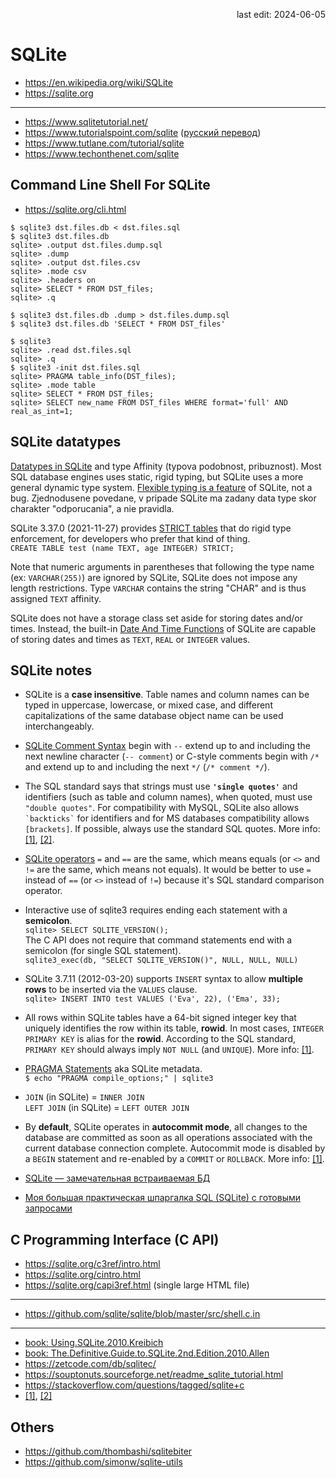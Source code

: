 <p align="right">last edit: 2024-06-05</p>

# SQLite
* https://en.wikipedia.org/wiki/SQLite
* https://sqlite.org

---

* https://www.sqlitetutorial.net/
* https://www.tutorialspoint.com/sqlite ([русский перевод](https://coderlessons.com/tutorials/bazy-dannykh/vyuchit-sqlite/uchebnik-po-sqlite))
* https://www.tutlane.com/tutorial/sqlite
* https://www.techonthenet.com/sqlite

## Command Line Shell For SQLite
* https://sqlite.org/cli.html
```
$ sqlite3 dst.files.db < dst.files.sql
$ sqlite3 dst.files.db
sqlite> .output dst.files.dump.sql
sqlite> .dump
sqlite> .output dst.files.csv
sqlite> .mode csv
sqlite> .headers on
sqlite> SELECT * FROM DST_files;
sqlite> .q

$ sqlite3 dst.files.db .dump > dst.files.dump.sql
$ sqlite3 dst.files.db 'SELECT * FROM DST_files'

$ sqlite3
sqlite> .read dst.files.sql
sqlite> .q
$ sqlite3 -init dst.files.sql
sqlite> PRAGMA table_info(DST_files);
sqlite> .mode table
sqlite> SELECT * FROM DST_files;
sqlite> SELECT new_name FROM DST_files WHERE format='full' AND real_as_int=1;
```

## SQLite datatypes
[Datatypes in SQLite](https://sqlite.org/datatype3.html) and type Affinity
(typova podobnost, pribuznost). Most SQL database engines uses static, rigid
typing, but SQLite uses a more general dynamic type system. [Flexible typing is
a feature](https://sqlite.org/flextypegood.html) of SQLite, not a bug.
Zjednodusene povedane, v pripade SQLite ma zadany data type skor charakter
"odporucania", a nie pravidla.

SQLite 3.37.0 (2021-11-27) provides [STRICT
tables](https://sqlite.org/stricttables.html) that do rigid type enforcement,
for developers who prefer that kind of thing. <br /> `CREATE TABLE test (name
TEXT, age INTEGER) STRICT;`

Note that numeric arguments in parentheses that following the type name (ex:
`VARCHAR(255)`) are ignored by SQLite, SQLite does not impose any length
restrictions. Type `VARCHAR` contains the string "CHAR" and is thus assigned
`TEXT` affinity.

SQLite does not have a storage class set aside for storing dates and/or times.
Instead, the built-in [Date And Time
Functions](https://sqlite.org/lang_datefunc.html) of SQLite are capable of
storing dates and times as `TEXT`, `REAL` or `INTEGER` values.

## SQLite notes
* SQLite is a **case insensitive**. Table names and column names can be typed in
uppercase, lowercase, or mixed case, and different capitalizations of the same
database object name can be used interchangeably.

* [SQLite Comment Syntax](https://sqlite.org/lang_comment.html) begin with `--`
extend up to and including the next newline character (`-- comment`) or C-style
comments begin with `/*` and extend up to and including the next `*/` (`/*
comment */`).

* The SQL standard says that strings must use **`'single quotes'`** and
identifiers (such as table and column names), when quoted, must use `"double
quotes"`. For compatibility with MySQL, SQLite also allows `` `backticks` `` for
identifiers and for MS databases compatibility allows `[brackets]`. If possible,
always use the standard SQL quotes. More info:
[[1]](https://sqlite.org/lang_keywords.html),
[[2]](https://stackoverflow.com/questions/25141090/use-backticks-or-double-quotes-with-python-and-sqlite).

* [SQLite operators](https://www.sqlite.org/lang_expr.html) `=` and `==` are the
same, which means equals (or `<>` and `!=` are the same, which means not
equals). It would be better to use `=` instead of `==` (or `<>` instead of `!=`)
because it's SQL standard comparison operator.

* Interactive use of sqlite3 requires ending each statement with a
**semicolon**.<br /> `sqlite> SELECT SQLITE_VERSION();`<br /> The C API does not
require that command statements end with a semicolon (for single SQL
statement).<br /> `sqlite3_exec(db, "SELECT SQLITE_VERSION()", NULL, NULL,
NULL)`

* SQLite 3.7.11 (2012-03-20) supports `INSERT` syntax to allow **multiple rows**
to be inserted via the `VALUES` clause.<br /> `sqlite> INSERT INTO test VALUES
('Eva', 22), ('Ema', 33);`

* All rows within SQLite tables have a 64-bit signed integer key that uniquely
identifies the row within its table, **rowid**. In most cases, `INTEGER PRIMARY
KEY` is alias for the **rowid**. According to the SQL standard, `PRIMARY KEY`
should always imply `NOT NULL` (and `UNIQUE`). More info:
[[1]](https://sqlite.org/lang_createtable.html).

* [PRAGMA Statements](https://sqlite.org/pragma.html) aka SQLite metadata.
<br/>`$ echo "PRAGMA compile_options;" | sqlite3`

* `JOIN` (in SQLite) = `INNER JOIN`<br/>
`LEFT JOIN` (in SQLite) = `LEFT OUTER JOIN`

* By **default**, SQLite operates in **autocommit mode**, all changes to the
database are committed as soon as all operations associated with the current
database connection complete. Autocommit mode is disabled by a `BEGIN` statement
and re-enabled by a `COMMIT` or `ROLLBACK`. More info:
[[1]](https://sqlite.org/lang_transaction.html).

* [SQLite — замечательная встраиваемая БД](https://habr.com/ru/articles/149356/)
* [Моя большая практическая шпаргалка SQL (SQLite) с готовыми запросами](https://habr.com/ru/articles/792630/)

## C Programming Interface (C API)
* https://sqlite.org/c3ref/intro.html
* https://sqlite.org/cintro.html
* https://sqlite.org/capi3ref.html (single large HTML file)

---

* https://github.com/sqlite/sqlite/blob/master/src/shell.c.in

---

* [book: Using.SQLite.2010.Kreibich](https://www.oreilly.com/library/view/using-sqlite/9781449394592/)
* [book: The.Definitive.Guide.to.SQLite.2nd.Edition.2010.Allen](https://link.springer.com/book/10.1007/978-1-4302-3226-1)
* https://zetcode.com/db/sqlitec/
* https://souptonuts.sourceforge.net/readme_sqlite_tutorial.html
* https://stackoverflow.com/questions/tagged/sqlite+c
* [[1]](https://renenyffenegger.ch/notes/development/databases/SQLite/c-interface/basic/index),
[[2]](https://icculus.org/~chunky/stuff/sqlite3_example/)

## Others
* https://github.com/thombashi/sqlitebiter
* https://github.com/simonw/sqlite-utils

